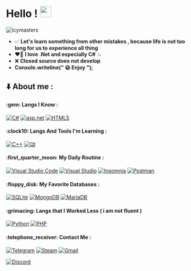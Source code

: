 # Hello ! <img src="https://raw.githubusercontent.com/MartinHeinz/MartinHeinz/master/wave.gif" width="30px">
<p align="left"> <img src="https://komarev.com/ghpvc/?username=icymasters&label=Profile%20views&color=0e75b6&style=flat" alt="icymasters" /> </p>

- :white_check_mark: **Let's learn something from other mistakes , because life is not too long for us to experience all thing**
- :heart_on_fire: **I love .Net and especially C#** :boom:
- :x: **Closed source does not develop**
- **Console.writeline(" :smiley: Enjoy ");**

## :arrow_down: About me :

<h4>:gem: Langs I Know :</h4>

[![C#](https://img.shields.io/badge/-Csharp-%235C2D91?style=for-the-badge&logo=csharp&logoColor=white)](https://en.wikipedia.org/wiki/C_Sharp_(programming_language))
[![asp.net](https://img.shields.io/badge/-Asp.net-%231674AA?style=for-the-badge&logoColor=white)](https://asp.net)
[![HTML5](https://img.shields.io/badge/html5-%23E34F26.svg?style=for-the-badge&logo=html5&logoColor=white)](https://html.com)

<h4>:clock10: Langs And Tools I'm Learning :</h4>

[![C++](https://img.shields.io/badge/c++-%2300599C.svg?style=for-the-badge&logo=c%2B%2B&logoColor=white)](https://en.wikipedia.org/wiki/C%2B%2B)
[![Qt](https://img.shields.io/badge/Qt-%23217346.svg?style=for-the-badge&logo=Qt&logoColor=white)](https://www.qt.io)

<h4>:first_quarter_moon: My Daily Routine :</h4>

[![Visual Studio Code](https://img.shields.io/badge/Visual%20Studio%20Code-0078d7.svg?style=for-the-badge&logo=visual-studio-code&logoColor=white)](#)
[![Visual Studio](https://img.shields.io/badge/Visual%20Studio-5C2D91.svg?style=for-the-badge&logo=visual-studio&logoColor=white)](#)
[![Insomnia](https://img.shields.io/badge/Insomnia-black?style=for-the-badge&logo=insomnia&logoColor=5849BE)](#)
[![Postman](https://img.shields.io/badge/Postman-FF6C37?style=for-the-badge&logo=postman&logoColor=white)](#)

<h4>:floppy_disk: My Favorite Databases :</h4>

[![SQLite](https://img.shields.io/badge/sqlite-%2307405e.svg?style=for-the-badge&logo=sqlite&logoColor=white)](#)
[![MongoDB](https://img.shields.io/badge/MongoDB-%234ea94b.svg?style=for-the-badge&logo=mongodb&logoColor=white)](#)
[![MariaDB](https://img.shields.io/badge/MariaDB-003545?style=for-the-badge&logo=mariadb&logoColor=white)](#)

<h4>:grimacing: Langs that I Worked Less ( i am not fluent )</h4>

[![Python](https://img.shields.io/badge/python-%23181818?style=for-the-badge&logo=python&logoColor=ffdd54)](#)
[![PHP](https://img.shields.io/badge/php-%234D588E?style=for-the-badge&logo=php&logoColor=white)](#)

<h4>:telephone_receiver: Contact Me :</h4>

[![Telegram](https://img.shields.io/badge/-IcyMaster-1ca0f1?style=flat-square&logo=telegram&logoColor=white)](https://t.me/IcyMaster)
[![Steam](https://img.shields.io/badge/IcyMaster-dark?style=flat-square&logo=Steam&logoColor=dark&color=121214)](https://steamcommunity.com/id/icymaster)
[![Gmail](https://img.shields.io/badge/icymaster2020@gmail.com-white?style=flat-square&logo=gmail&logoColor=white&color=cb0f38)]()

[![Discord](https://discord.c99.nl/widget/theme-2/413032360930705430.png)](https://discord.com)



